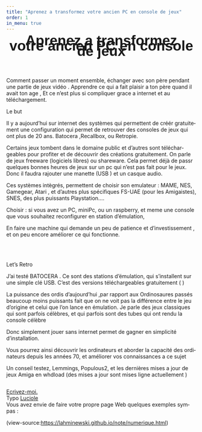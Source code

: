 ```yaml
---
title: "Aprenez a transformez votre ancien PC en console de jeux"
order: 1
in_menu: true
---
```

<!DOCTYPE html>
<html>
<head>
	<meta http-equiv="content-type" content="text/html; charset=utf-8"/>
	<title></title>
	<meta name="generator" content="LibreOffice 25.2.3.2 (Linux)"/>
	<meta name="author" content="Philippe Vérité"/>
	<meta name="created" content="2025-07-25T18:33:27.188394763"/>
	<meta name="changedby" content="Philippe Vérité"/>
	<meta name="changed" content="2025-07-25T19:17:26.692753932"/>
	<style type="text/css">
		pre.cjk { font-family: "NSimSun", monospace }
	</style>
</head>
<body lang="fr-FR" dir="ltr"><p align="center" style="line-height: 100%; margin-top: 0.42cm; page-break-after: avoid">
<font face="Liberation Sans, sans-serif"><font size="6" style="font-size: 28pt"><b>Aprenez
a transformez votre ancien PC en console de jeux</b></font></font></p>
<p><br/>
<br/>

</p>
<p>Comment passer un moment ensemble, échanger avec son
père pendant une partie de  jeux vidéo  . Apprendre ce qui a fait
plaisir a ton père quand il avait ton age , Et ce n’est plus si
compliquer grace a internet et au téléchargement.</p>
<p>Le but</p>
<p>Il y a aujourd’hui sur internet des systèmes qui permettent de
créér gratuitement une configuration qui permet de retrouver des
consoles de jeux qui ont plus de 20 ans. Batocera ,Recallbox, ou
Retropie.</p>
<p> Certains jeux tombent dans le domaine public et d’autres sont
téléchargeables pour  profiter et de découvrir des créations
gratuitement. On parle de jeux freeware (logiciels libres)  ou
shareware. Cela permet déjà de passr quelques bonnes heures de jeux
sur un pc qui n’est pas fait pour le jeux. Donc il faudra rajouter
une manette (USB ) et un casque audio. 
</p>
<p>Ces systèmes intègrés, permettent de choisir son emulateur&nbsp;:
MAME, NES, Gamegear, Atari , et d’autres plus spécifiques FS-UAE
(pour les Amigaistes), SNES, des plus puissants Playstation….      
                     
</p>
<p>Choisir&nbsp;: si vous avez un PC, miniPc, ou un raspberry, et
meme une console que vous souhaitez reconfigurer en station
d’émulation,   
</p>
<p>En faire une machine qui demande un peu de patience et
d’investissement , et on peu encore améliorer ce qui fonctionne.</p>
<p><br/>
<br/>

</p>
<p>Let’s Retro 
</p>
<p>J’ai testé  BATOCERA . Ce sont des stations
d’émulation, qui s’installent sur une simple clé USB. C’est
des versions téléchargeables gratuitement  ( ) 
</p>
<p> La puissance des ordis d’aujourd’hui ,par rapport aux
Ordinosaures passés beaucoup moins puissants fait que on ne voit pas
la différence  entre le jeu d’origine et celui que l’on lance en
émulation. Je parle des jeux classiques qui sont parfois célèbres,
et qui parfois sont des tubes qui ont rendu la console célèbre</p>
<p> Donc simplement jouer sans internet permet de gagner en
simplicité d’installation.</p>
<p>Vous pourrez ainsi découvrir les ordinateurs et aborder la
capacité des ordinateurs depuis les années 70, et améliorer vos
connaissances a ce sujet 
</p>
<p>Un conseil testez, Lemmings, Populous2, et les dernières mises a
jour de jeux Amiga en whdload (des mises a jour sont mises ligne
actuellement  )</p>
<pre class="western"></pre>
 <a href='mailto:xcipm6jmo"+aro+"mozmail.com"'>Ecrivez-moi.</a>
 

<footer>
  <div class="container">
    Typo <a href="http://www.luciole-vision.com">Luciole</a>
  </div>
Vous avez envie de faire votre propre page Web
quelques exemples sympas :

(view-source:https://lahminewski.github.io/note/numerique.html)

</footer></body>
</html> 